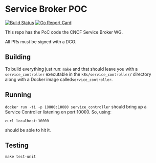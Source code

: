 # Service Broker POC 

[![Build Status](https://travis-ci.org/servicebroker/servicebroker.svg?branch=master)](https://travis-ci.org/servicebroker/servicebroker)
[![Go Report Card](https://goreportcard.com/badge/github.com/servicebroker/servicebroker)](https://goreportcard.com/report/github.com/servicebroker/servicebroker)

This repo has the PoC code the CNCF Service Broker WG.

All PRs must be signed with a DCO.

## Building

To build everything just run: `make` and that should leave you with a
`service_controller` executable in the `k8s/service_controller/` directory
along with a Docker image called`service_controller`.

## Running

`docker run -ti -p 10000:10000 service_controller` should bring up a Service Controller
listening on port 10000. So, using:
```
curl localhost:10000
```
should be able to hit it.

## Testing

`make test-unit`
